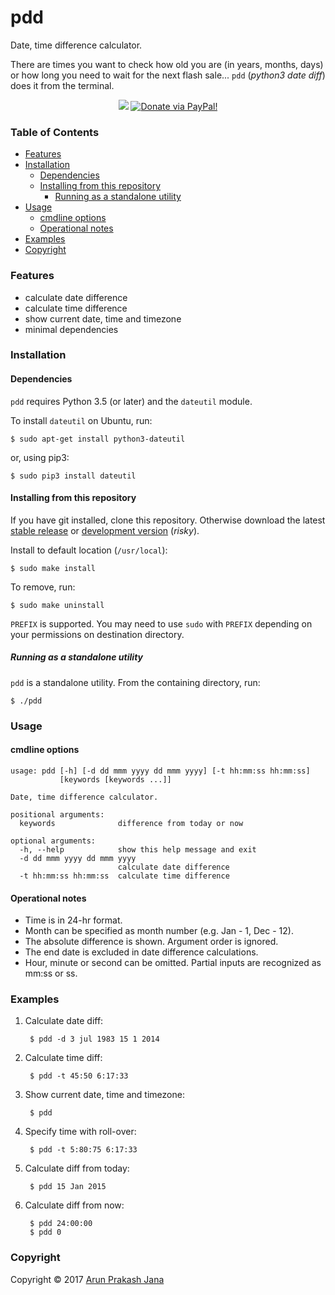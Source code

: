 # pdd

Date, time difference calculator.

There are times you want to check how old you are (in years, months, days) or how long you need to wait for the next flash sale... `pdd` (*python3 date diff*) does it from the terminal.

<p align="center">
<a href="https://saythanks.io/to/jarun"><img src="https://img.shields.io/badge/say-thanks!-ff69b4.svg" /></a>
<a href="https://www.paypal.com/cgi-bin/webscr?cmd=_s-xclick&hosted_button_id=RMLTQ76JSXJ4Q"><img src="https://img.shields.io/badge/PayPal-donate-FC746D.svg" alt="Donate via PayPal!" /></a>
</p>

### Table of Contents

- [Features](#features)
- [Installation](#installation)
  - [Dependencies](#dependencies)
  - [Installing from this repository](#installing-from-this-repository)
    - [Running as a standalone utility](#running-as-a-standalone-utility)
- [Usage](#usage)
  - [cmdline options](#cmdline-options)
  - [Operational notes](#operational-notes)
- [Examples](#examples)
- [Copyright](#copyright)

### Features

- calculate date difference
- calculate time difference
- show current date, time and timezone
- minimal dependencies

### Installation

#### Dependencies

`pdd` requires Python 3.5 (or later) and the `dateutil` module.

To install `dateutil` on Ubuntu, run:

    $ sudo apt-get install python3-dateutil

or, using pip3:

    $ sudo pip3 install dateutil

#### Installing from this repository

If you have git installed, clone this repository. Otherwise download the latest [stable release](https://github.com/jarun/pdd/releases/latest) or [development version](https://github.com/jarun/pdd/archive/master.zip) (*risky*).

Install to default location (`/usr/local`):

    $ sudo make install

To remove, run:

    $ sudo make uninstall

`PREFIX` is supported. You may need to use `sudo` with `PREFIX` depending on your permissions on destination directory.

##### Running as a standalone utility

`pdd` is a standalone utility. From the containing directory, run:

    $ ./pdd

### Usage

#### cmdline options

```
usage: pdd [-h] [-d dd mmm yyyy dd mmm yyyy] [-t hh:mm:ss hh:mm:ss]
           [keywords [keywords ...]]

Date, time difference calculator.

positional arguments:
  keywords              difference from today or now

optional arguments:
  -h, --help            show this help message and exit
  -d dd mmm yyyy dd mmm yyyy
                        calculate date difference
  -t hh:mm:ss hh:mm:ss  calculate time difference
```

#### Operational notes

- Time is in 24-hr format.
- Month can be specified as month number (e.g. Jan - 1, Dec - 12).
- The absolute difference is shown. Argument order is ignored.
- The end date is excluded in date difference calculations.
- Hour, minute or second can be omitted. Partial inputs are recognized as mm:ss or ss.

### Examples

1. Calculate date diff:

        $ pdd -d 3 jul 1983 15 1 2014

2. Calculate time diff:

        $ pdd -t 45:50 6:17:33

3. Show current date, time and timezone:

        $ pdd

4. Specify time with roll-over:

        $ pdd -t 5:80:75 6:17:33

5. Calculate diff from today:

        $ pdd 15 Jan 2015

6. Calculate diff from now:

        $ pdd 24:00:00
        $ pdd 0

### Copyright

Copyright © 2017 [Arun Prakash Jana](https://github.com/jarun)
